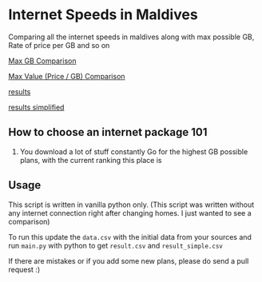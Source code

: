 # Internet Speeds in Maldives

Comparing all the internet speeds in maldives along with max possible GB, Rate of price per GB and so on

[Max GB Comparison](https://github.com/fauzaanu/maldives-internet-speed/blob/main/max_gb.csv)

[Max Value (Price / GB) Comparison](https://github.com/fauzaanu/maldives-internet-speed/blob/main/max_value.csv)

[results](https://github.com/fauzaanu/maldives-internet-speed/blob/main/result.csv)

[results simplified](https://github.com/fauzaanu/maldives-internet-speed/blob/main/result_simple.csv)

## How to choose an internet package 101

1. You download a lot of stuff constantly
   Go for the highest GB possible plans, with the current ranking this place is

## Usage

This script is written in vanilla python only. (This script was written without any internet connection right after
changing homes. I just wanted to see a comparison)

To run this update the `data.csv` with the initial data from your sources and run `main.py` with python to
get `result.csv`
and `result_simple.csv`

If there are mistakes or if you add some new plans, please do send a pull request :)